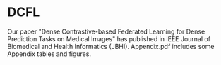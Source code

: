 # DCFL

Our paper "Dense Contrastive-based Federated Learning for Dense Prediction Tasks on Medical Images" has published in IEEE Journal of Biomedical and Health Informatics (JBHI). Appendix.pdf includes some Appendix tables and figures.
